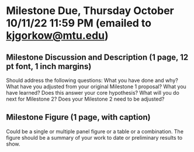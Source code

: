 # Milestone Due, Thursday October 10/11/22 11:59 PM (emailed to kjgorkow@mtu.edu)

## Milestone Discussion and Description (1 page, 12 pt font, 1 inch margins)
Should address the following questions:
What you have done and why?
What have you adjusted from your original Milestone 1 proposal?
What you have learned?
Does this answer your core hypothesis?
What will you do next for Milestone 2?
Does your Milestone 2 need to be adjusted?


## Milestone Figure (1 page, with caption)
Could be a single or multiple panel figure or a table or a combination. The figure should be a summary of your work to date or preliminary results to show. 

